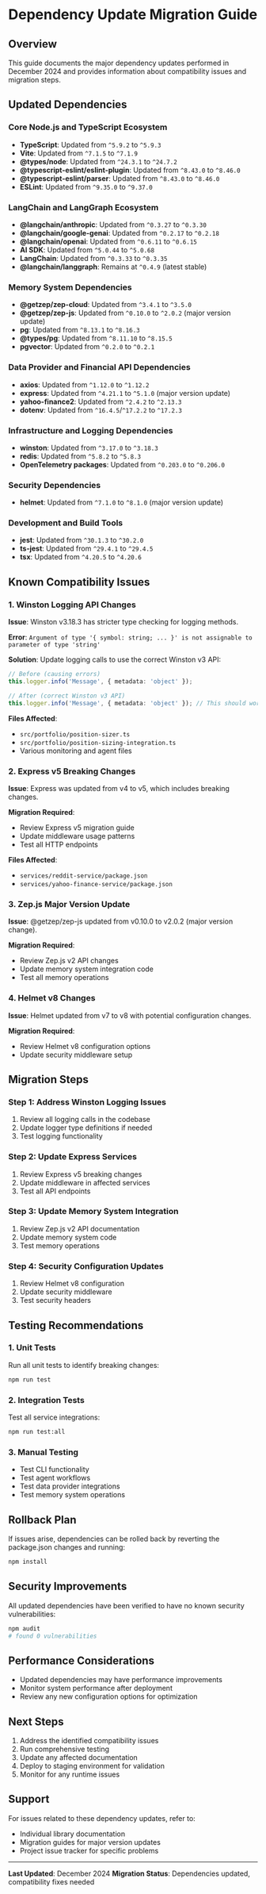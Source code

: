 # Dependency Update Migration Guide

## Overview

This guide documents the major dependency updates performed in December 2024 and provides information about compatibility issues and migration steps.

## Updated Dependencies

### Core Node.js and TypeScript Ecosystem
- **TypeScript**: Updated from `^5.9.2` to `^5.9.3`
- **Vite**: Updated from `^7.1.5` to `^7.1.9`
- **@types/node**: Updated from `^24.3.1` to `^24.7.2`
- **@typescript-eslint/eslint-plugin**: Updated from `^8.43.0` to `^8.46.0`
- **@typescript-eslint/parser**: Updated from `^8.43.0` to `^8.46.0`
- **ESLint**: Updated from `^9.35.0` to `^9.37.0`

### LangChain and LangGraph Ecosystem
- **@langchain/anthropic**: Updated from `^0.3.27` to `^0.3.30`
- **@langchain/google-genai**: Updated from `^0.2.17` to `^0.2.18`
- **@langchain/openai**: Updated from `^0.6.11` to `^0.6.15`
- **AI SDK**: Updated from `^5.0.44` to `^5.0.68`
- **LangChain**: Updated from `^0.3.33` to `^0.3.35`
- **@langchain/langgraph**: Remains at `^0.4.9` (latest stable)

### Memory System Dependencies
- **@getzep/zep-cloud**: Updated from `^3.4.1` to `^3.5.0`
- **@getzep/zep-js**: Updated from `^0.10.0` to `^2.0.2` (major version update)
- **pg**: Updated from `^8.13.1` to `^8.16.3`
- **@types/pg**: Updated from `^8.11.10` to `^8.15.5`
- **pgvector**: Updated from `^0.2.0` to `^0.2.1`

### Data Provider and Financial API Dependencies
- **axios**: Updated from `^1.12.0` to `^1.12.2`
- **express**: Updated from `^4.21.1` to `^5.1.0` (major version update)
- **yahoo-finance2**: Updated from `^2.4.2` to `^2.13.3`
- **dotenv**: Updated from `^16.4.5`/`^17.2.2` to `^17.2.3`

### Infrastructure and Logging Dependencies
- **winston**: Updated from `^3.17.0` to `^3.18.3`
- **redis**: Updated from `^5.8.2` to `^5.8.3`
- **OpenTelemetry packages**: Updated from `^0.203.0` to `^0.206.0`

### Security Dependencies
- **helmet**: Updated from `^7.1.0` to `^8.1.0` (major version update)

### Development and Build Tools
- **jest**: Updated from `^30.1.3` to `^30.2.0`
- **ts-jest**: Updated from `^29.4.1` to `^29.4.5`
- **tsx**: Updated from `^4.20.5` to `^4.20.6`

## Known Compatibility Issues

### 1. Winston Logging API Changes

**Issue**: Winston v3.18.3 has stricter type checking for logging methods.

**Error**: `Argument of type '{ symbol: string; ... }' is not assignable to parameter of type 'string'`

**Solution**: Update logging calls to use the correct Winston v3 API:

```typescript
// Before (causing errors)
this.logger.info('Message', { metadata: 'object' });

// After (correct Winston v3 API)
this.logger.info('Message', { metadata: 'object' }); // This should work, but types may need updating
```

**Files Affected**:
- `src/portfolio/position-sizer.ts`
- `src/portfolio/position-sizing-integration.ts`
- Various monitoring and agent files

### 2. Express v5 Breaking Changes

**Issue**: Express was updated from v4 to v5, which includes breaking changes.

**Migration Required**:
- Review Express v5 migration guide
- Update middleware usage patterns
- Test all HTTP endpoints

**Files Affected**:
- `services/reddit-service/package.json`
- `services/yahoo-finance-service/package.json`

### 3. Zep.js Major Version Update

**Issue**: @getzep/zep-js updated from v0.10.0 to v2.0.2 (major version change).

**Migration Required**:
- Review Zep.js v2 API changes
- Update memory system integration code
- Test all memory operations

### 4. Helmet v8 Changes

**Issue**: Helmet updated from v7 to v8 with potential configuration changes.

**Migration Required**:
- Review Helmet v8 configuration options
- Update security middleware setup

## Migration Steps

### Step 1: Address Winston Logging Issues

1. Review all logging calls in the codebase
2. Update logger type definitions if needed
3. Test logging functionality

### Step 2: Update Express Services

1. Review Express v5 breaking changes
2. Update middleware in affected services
3. Test all API endpoints

### Step 3: Update Memory System Integration

1. Review Zep.js v2 API documentation
2. Update memory system code
3. Test memory operations

### Step 4: Security Configuration Updates

1. Review Helmet v8 configuration
2. Update security middleware
3. Test security headers

## Testing Recommendations

### 1. Unit Tests
Run all unit tests to identify breaking changes:
```bash
npm run test
```

### 2. Integration Tests
Test all service integrations:
```bash
npm run test:all
```

### 3. Manual Testing
- Test CLI functionality
- Test agent workflows
- Test data provider integrations
- Test memory system operations

## Rollback Plan

If issues arise, dependencies can be rolled back by reverting the package.json changes and running:

```bash
npm install
```

## Security Improvements

All updated dependencies have been verified to have no known security vulnerabilities:
```bash
npm audit
# found 0 vulnerabilities
```

## Performance Considerations

- Updated dependencies may have performance improvements
- Monitor system performance after deployment
- Review any new configuration options for optimization

## Next Steps

1. Address the identified compatibility issues
2. Run comprehensive testing
3. Update any affected documentation
4. Deploy to staging environment for validation
5. Monitor for any runtime issues

## Support

For issues related to these dependency updates, refer to:
- Individual library documentation
- Migration guides for major version updates
- Project issue tracker for specific problems

---

**Last Updated**: December 2024
**Migration Status**: Dependencies updated, compatibility fixes needed